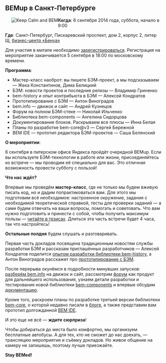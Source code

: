 ## BEMup в Санкт-Петербурге

<img src="https://github.com/bem/bem-method/blob/bem-info-data/blog/bemup-spb-2014/keep-calm-and-bem.png" alt="Keep Calm and BEM" style="float:left;padding:0 0 20px 20px">

**Когда**: 6 сентября 2014 года, суббота, начало в 9:00

**Где**: Санкт-Петербург, Пискаревский проспект, дом 2, корпус 2, литер Щ, [бизнес-центр «Бенуа»](http://company.yandex.ru/contacts/spb/)

Для участия в митапе необходимо [зарегистрироваться](http://bit.ly/bemup-spb-2014). Регистрация на мероприятие заканчивается 5 сентября в 18:00 по московскому времени.

**Программа**:

  * Мастер-класс наоброт: вы пишете БЭМ-проект, а мы подсказываем — Жека Константинов, Дима Белицкий
  * БЭМ: новости проектов и последние релизы — Владимир Гриненко
  * bem-history и опыт контрибьюта в БЭМ — Алексей Кондратов
  * Прототипирование с БЭМ — Антон Виноградов
  * bem.info — движок и сайт — Андрей Кузнецов
  * Форум на полном БЭМ-стеке — Николай Ильченко
  * Библиотека bem-components — Ангелина Сидорцова
  * Документирование блоков. Раскрываем все плюсы — Инна Белая
  * Планы по разработке bem-core@v3 — Сергей Бережной
  * BEM IDE — прототип редактора БЭМ-проектов — Саша Белянский

**О мероприятии**:

6 сентября в питерском офисе Яндекса пройдёт очередной BEMup. Если вы используете БЭМ-технологии в работе или жизни, присоединяйтесь ко встрече — мы проводим её специально для вас. Это отличная возможность провести субботу с пользой!

**Что нас ждёт?**

Впервые мы проведём **мастер-класс**, где не только мы будем вживую писать код, но и дадим попрактиковаться вам. Для этого мы подготовим всё необходимое: настроенное окружение, задания с необходимой теоретической справкой, тесты для проверки заданий — а сами будем отвечать на ваши вопросы, помогать и советовать. Что вам нужно подготовить и принести с собой, чтобы получить максимум пользы — [читайте в тезисах](https://tech.yandex.ru/events/bemup/2-september-2014/talks/2185/). Длиться эта часть встречи будет 4 часа, так что настройтесь!

**Остальные полдня** будем слушать и разговаривать. 

Первая часть докладов посвящена традиционным новостям службы разработки БЭМ и рассказам приглашённых разработчиков — Алексей Кондратов поделится [опытом разработки библиотеки bem-history](https://tech.yandex.ru/events/bemup/2-september-2014/talks/2188/), а Антон Виноградов расскажет про [прототипирование с БЭМ](https://tech.yandex.ru/events/bemup/2-september-2014/talks/2189/). 

После перерыва окунёмся в подробности минувших запусков: [разберём bem.info](https://tech.yandex.ru/events/bemup/2-september-2014/talks/2191/) на движок и сайт, рассмотрим [форум](https://tech.yandex.ru/events/bemup/2-september-2014/talks/2192/) как продукт для дальнейшего использования, узнаем детали разработки и тестирования новой библиотеки [bem-components](https://tech.yandex.ru/events/bemup/2-september-2014/talks/2193/) и впервые обсудим [документацию](https://tech.yandex.ru/events/bemup/2-september-2014/talks/2194/).

Кроме того, раскроем планы по разработке третьей версии библиотеки [bem-core](https://tech.yandex.ru/events/bemup/2-september-2014/talks/2196/), о которой недавно писали в [блоге](http://ru.bem.info/blog/bem-core-v3-plans/), а также представим вам прототип долгожданной [BEM IDE](https://tech.yandex.ru/events/bemup/2-september-2014/talks/2197/). 

И это еще не всё — **ждите сюрприза**!

Чтобы добираться до места было комфортно, мы организуем бесплатные автобусы. А для тех, кто не сможет до нас доехать, — трансляцию мероприятия и съёмку докладов. Но живое общение на камеру не запишешь, поэтому лучше приезжайте.

**Stay BEMed!**
